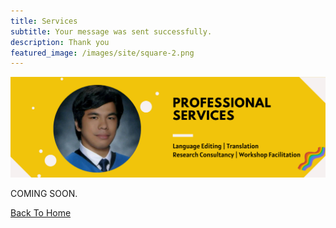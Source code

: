 ```yaml
---
title: Services
subtitle: Your message was sent successfully.
description: Thank you
featured_image: /images/site/square-2.png
---
```


![](/images/site/pagebanner/services.png)

COMING SOON.

<a href="/" class="button button--large">Back To Home</a>
